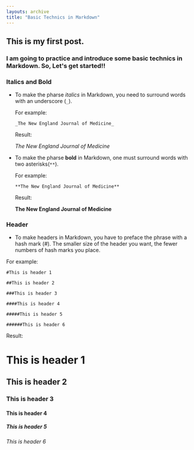 ```yaml
---
layouts: archive
title: "Basic Technics in Markdown"
---
```

## This is my first post. 
### I am going to practice and introduce some basic technics in Markdown. So, Let's get started!!
### Italics and Bold
* To make the pharse _italics_ in Markdown, you need to surround words with an underscore (`_`).

  For example: 

  `_The New England Journal of Medicine_`

  Result:

  _The New England Journal of Medicine_

* To make the pharse **bold** in Markdown, one must surround words with two asterisks(`**`).
  
  For example: 

  `**The New England Journal of Medicine**`

  Result:

  **The New England Journal of Medicine**

### Header
* To make headers in Markdown, you have to preface the phrase with a hash mark (#).
The smaller size of the header you want, the fewer numbers of hash marks you place. 

For example:

`#This is header 1`

`##This is header 2`

`###This is header 3`

`####This is header 4`

`#####This is header 5`

`######This is header 6`

Result:

# This is header 1
## This is header 2
### This is header 3
#### This is header 4
##### This is header 5
###### This is header 6


